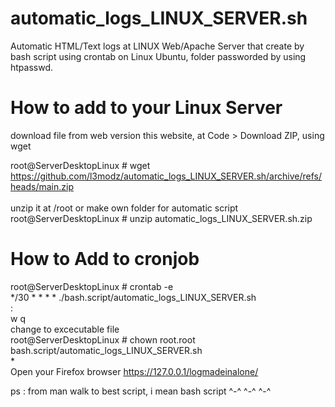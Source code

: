 # automatic_logs_LINUX_SERVER.sh
Automatic HTML/Text logs at LINUX Web/Apache Server that create by bash script using crontab on Linux Ubuntu, folder passworded by using htpasswd.

# How to add to your Linux Server
download file from web version this website, at Code > Download ZIP, using wget

root@ServerDesktopLinux # wget https://github.com/l3modz/automatic_logs_LINUX_SERVER.sh/archive/refs/heads/main.zip
<br /><br />unzip it at /root or make own folder for automatic script
<br />root@ServerDesktopLinux # unzip automatic_logs_LINUX_SERVER.sh.zip

# How to Add to cronjob
root@ServerDesktopLinux # crontab -e
<br />*/30 * * * * ./bash.script/automatic_logs_LINUX_SERVER.sh
<br />: 
<br />w q
<br />change to excecutable file<br />root@ServerDesktopLinux # chown root.root bash.script/automatic_logs_LINUX_SERVER.sh<br />
*<br />
Open your Firefox browser https://127.0.0.1/logmadeinalone/

ps : from man walk to best script, i mean bash script ^-^ ^-^ ^-^

